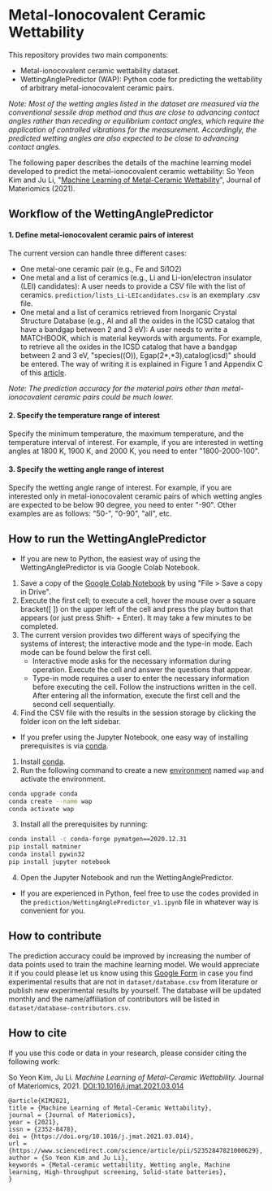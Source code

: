 # Metal-Ionocovalent Ceramic Wettability

This repository provides two main components:

- Metal-ionocovalent ceramic wettability dataset.
- WettingAnglePredictor (WAP): Python code for predicting the wettability of arbitrary metal-ionocovalent ceramic pairs.

*Note: Most of the wetting angles listed in the dataset are measured via the conventional sessile drop method and thus are close to advancing contact angles rather than receding or equilibrium contact angles, which require the application of controlled vibrations for the measurement. Accordingly, the predicted wetting angles are also expected to be close to advancing contact angles.*

The following paper describes the details of the machine learning model developed to predict the metal-ionocovalent ceramic wettability: So Yeon Kim and Ju Li, "[Machine Learning of Metal-Ceramic Wettability](https://doi.org/10.1016/j.jmat.2021.03.014)", Journal of Materiomics (2021).




## Workflow of the WettingAnglePredictor

#### 1. Define metal-ionocovalent ceramic pairs of interest 

The current version can handle three different cases:
- One metal-one ceramic pair (e.g., Fe and Si1O2)
- One metal and a list of ceramics (e.g., Li and Li-ion/electron insulator (LEI) candidates): A user needs to provide a CSV file with the list of ceramics. `prediction/lists_Li-LEIcandidates.csv` is an exemplary .csv file.
- One metal and a list of ceramics retrieved from Inorganic Crystal Structure Database (e.g., Al and all the oxides in the ICSD catalog that have a bandgap between 2 and 3 eV): A user needs to write a MATCHBOOK, which is material keywords with arguments. For example, to retrieve all the oxides in the ICSD catalog that have a bandgap between 2 and 3 eV, "species((O)), Egap(2*,*3),catalog(icsd)" should be entered. The way of writing it is explained in Figure 1 and Appendix C of this [article](https://doi.org/10.1016/j.commatsci.2017.04.036).

*Note: The prediction accuracy for the material pairs other than metal-ionocovalent ceramic pairs could be much lower.*

#### 2. Specify the temperature range of interest 

Specify the minimum temperature, the maximum temperature, and the temperature interval of interest. For example, if you are interested in wetting angles at 1800 K, 1900 K, and 2000 K, you need to enter "1800-2000-100". 

#### 3. Specify the wetting angle range of interest

Specify the wetting angle range of interest. For example, if you are interested only in metal-ionocovalent ceramic pairs of which wetting angles are expected to be below 90 degree, you need to enter "-90". Other examples are as follows: "50-", "0-90", "all", etc.




## How to run the WettingAnglePredictor

- If you are new to Python, the easiest way of using the WettingAnglePredictor is via Google Colab Notebook.

1. Save a copy of the [Google Colab Notebook](https://colab.research.google.com/drive/18aNeQ__aDx4gdNn-y7q1OJwmgm1dNyyW?usp=sharing) by using "File > Save a copy in Drive".
2. Execute the first cell; to execute a cell, hover the mouse over a square bracket([ ]) on the upper left of the cell and press the play button that appears (or just press Shift- + Enter). It may take a few minutes to be completed.
3. The current version provides two different ways of specifying the systems of interest; the interactive mode and the type-in mode. Each mode can be found below the first cell.
    - Interactive mode asks for the necessary information during operation. Execute the cell and answer the questions that appear.
    - Type-in mode requires a user to enter the necessary information before executing the cell. Follow the instructions written in the cell. After entering all the information, execute the first cell and the second cell sequentially.
4. Find the CSV file with the results in the session storage by clicking the folder icon on the left sidebar.

- If you prefer using the Jupyter Notebook, one easy way of installing prerequisites is via [conda](https://conda.io/docs/index.html).

1. Install [conda](http://conda.pydata.org/).
2. Run the following command to create a new [environment](https://conda.io/docs/user-guide/tasks/manage-environments.html) named `wap` and activate the environment. 

```bash
conda upgrade conda
conda create --name wap
conda activate wap
```

3. Install all the prerequisites by running:

```bash
conda install -c conda-forge pymatgen==2020.12.31
pip install matminer
conda install pywin32
pip install jupyter notebook
```

4. Open the Jupyter Notebook and run the WettingAnglePredictor.

- If you are experienced in Python, feel free to use the codes provided in the `prediction/WettingAnglePredictor_v1.ipynb` file in whatever way is convenient for you.




## How to contribute

The prediction accuracy could be improved by increasing the number of data points used to train the machine learning model. We would appreciate it if you could please let us know using this [Google Form](https://docs.google.com/forms/d/e/1FAIpQLSexDIOBS0Tbve2uUbCfaiWBIl0O0ttWUuunHcxtojoptjEaEQ/viewform?usp=sf_link) in case you find experimental results that are not in `dataset/database.csv` from literature or publish new experimental results by yourself. The database will be updated monthly and the name/affiliation of contributors will be listed in `dataset/database-contributors.csv`.




## How to cite

If you use this code or data in your research, please consider citing the following work:

So Yeon Kim, Ju Li. *Machine Learning of Metal-Ceramic Wettability.* Journal of Materiomics, 2021. [DOI:10.1016/j.jmat.2021.03.014](https://doi.org/10.1016/j.jmat.2021.03.014)

```
@article{KIM2021,
title = {Machine Learning of Metal-Ceramic Wettability},
journal = {Journal of Materiomics},
year = {2021},
issn = {2352-8478},
doi = {https://doi.org/10.1016/j.jmat.2021.03.014},
url = {https://www.sciencedirect.com/science/article/pii/S2352847821000629},
author = {So Yeon Kim and Ju Li},
keywords = {Metal-ceramic wettability, Wetting angle, Machine learning, High-throughput screening, Solid-state batteries},
}
```
